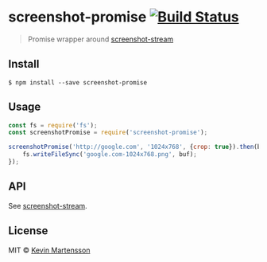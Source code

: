 # screenshot-promise [![Build Status](https://travis-ci.org/kevva/screenshot-promise.svg?branch=master)](https://travis-ci.org/kevva/screenshot-promise)

> Promise wrapper around [screenshot-stream](https://github.com/kevva/screenshot-stream)


## Install

```
$ npm install --save screenshot-promise
```


## Usage

```js
const fs = require('fs');
const screenshotPromise = require('screenshot-promise');

screenshotPromise('http://google.com', '1024x768', {crop: true}).then(buf => {
	fs.writeFileSync('google.com-1024x768.png', buf);
});
```


## API

See [screenshot-stream](https://github.com/kevva/screenshot-stream).


## License

MIT © [Kevin Martensson](http://github.com/kevva)
